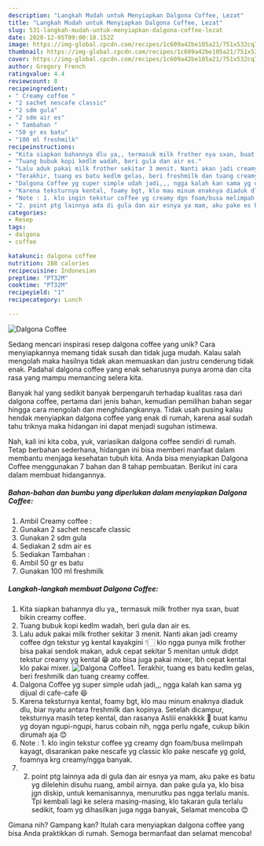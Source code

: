 ```yaml
---
description: "Langkah Mudah untuk Menyiapkan Dalgona Coffee, Lezat"
title: "Langkah Mudah untuk Menyiapkan Dalgona Coffee, Lezat"
slug: 531-langkah-mudah-untuk-menyiapkan-dalgona-coffee-lezat
date: 2020-12-05T09:00:18.152Z
image: https://img-global.cpcdn.com/recipes/1c609a42be105a21/751x532cq70/dalgona-coffee-foto-resep-utama.jpg
thumbnail: https://img-global.cpcdn.com/recipes/1c609a42be105a21/751x532cq70/dalgona-coffee-foto-resep-utama.jpg
cover: https://img-global.cpcdn.com/recipes/1c609a42be105a21/751x532cq70/dalgona-coffee-foto-resep-utama.jpg
author: Gregory French
ratingvalue: 4.4
reviewcount: 8
recipeingredient:
- " Creamy coffee "
- "2 sachet nescafe classic"
- "2 sdm gula"
- "2 sdm air es"
- " Tambahan "
- "50 gr es batu"
- "100 ml freshmilk"
recipeinstructions:
- "Kita siapkan bahannya dlu ya,, termasuk milk frother nya sxan, buat bikin creamy coffee."
- "Tuang bubuk kopi kedlm wadah, beri gula dan air es."
- "Lalu aduk pakai milk frother sekitar 3 menit. Nanti akan jadi creamy coffee dgn tekstur yg kental kayakgini 👇🏻 klo ngga punya milk frother bisa pakai sendok makan, aduk cepat sekitar 5 menitan untuk didpt tekstur creamy yg kental 😁 ato bisa juga pakai mixer, lbh cepat kental klo pakai mixer."
- "Terakhir, tuang es batu kedlm gelas, beri freshmilk dan tuang creamy coffee."
- "Dalgona Coffee yg super simple udah jadi,,, ngga kalah kan sama yg dijual di cafe-cafe 😆"
- "Karena teksturnya kental, foamy bgt, klo mau minum enaknya diaduk dlu, biar nyatu antara freshmilk dan kopinya. Setelah dicampur, teksturnya masih tetep kental, dan rasanya Asliii enakkkk 🤤 buat kamu yg doyan ngupi-ngupi, harus cobain nih, ngga perlu ngafe, cukup bikin dirumah aja 😊"
- "Note : 1. klo ingin tekstur coffee yg creamy dgn foam/busa melimpah kayagt, disarankan pake nescafe yg classic klo pake nescafe yg gold, foamnya krg creamy/ngga banyak."
- "2. point ptg lainnya ada di gula dan air esnya ya mam, aku pake es batu yg dilelehin disuhu ruang, ambil airnya. dan pake gula ya, klo bisa jgn diskip, untuk kemanisannya, menurutku pas ngga terlalu manis. Tpi kembali lagi ke selera masing-masing, klo takaran gula terlalu sedikit, foam yg dihasilkan juga ngga banyak, Selamat mencoba 😊"
categories:
- Resep
tags:
- dalgona
- coffee

katakunci: dalgona coffee 
nutrition: 288 calories
recipecuisine: Indonesian
preptime: "PT32M"
cooktime: "PT32M"
recipeyield: "1"
recipecategory: Lunch

---
```



![Dalgona Coffee](https://img-global.cpcdn.com/recipes/1c609a42be105a21/751x532cq70/dalgona-coffee-foto-resep-utama.jpg)

Sedang mencari inspirasi resep dalgona coffee yang unik? Cara menyiapkannya memang tidak susah dan tidak juga mudah. Kalau salah mengolah maka hasilnya tidak akan memuaskan dan justru cenderung tidak enak. Padahal dalgona coffee yang enak seharusnya punya aroma dan cita rasa yang mampu memancing selera kita.



Banyak hal yang sedikit banyak berpengaruh terhadap kualitas rasa dari dalgona coffee, pertama dari jenis bahan, kemudian pemilihan bahan segar hingga cara mengolah dan menghidangkannya. Tidak usah pusing kalau hendak menyiapkan dalgona coffee yang enak di rumah, karena asal sudah tahu triknya maka hidangan ini dapat menjadi suguhan istimewa.


Nah, kali ini kita coba, yuk, variasikan dalgona coffee sendiri di rumah. Tetap berbahan sederhana, hidangan ini bisa memberi manfaat dalam membantu menjaga kesehatan tubuh kita. Anda bisa menyiapkan Dalgona Coffee menggunakan 7 bahan dan 8 tahap pembuatan. Berikut ini cara dalam membuat hidangannya.

<!--inarticleads1-->

##### Bahan-bahan dan bumbu yang diperlukan dalam menyiapkan Dalgona Coffee:

1. Ambil  Creamy coffee :
1. Gunakan 2 sachet nescafe classic
1. Gunakan 2 sdm gula
1. Sediakan 2 sdm air es
1. Sediakan  Tambahan :
1. Ambil 50 gr es batu
1. Gunakan 100 ml freshmilk




<!--inarticleads2-->

##### Langkah-langkah membuat Dalgona Coffee:

1. Kita siapkan bahannya dlu ya,, termasuk milk frother nya sxan, buat bikin creamy coffee.
1. Tuang bubuk kopi kedlm wadah, beri gula dan air es.
1. Lalu aduk pakai milk frother sekitar 3 menit. Nanti akan jadi creamy coffee dgn tekstur yg kental kayakgini 👇🏻 klo ngga punya milk frother bisa pakai sendok makan, aduk cepat sekitar 5 menitan untuk didpt tekstur creamy yg kental 😁 ato bisa juga pakai mixer, lbh cepat kental klo pakai mixer.
<img src="//assets-global.cpcdn.com/assets/icons/button_play-2c75c40dde080a61004c1f40b05d8f140eaff45d7e9e6481dc71c63d2e7c4909.png" alt="Dalgona Coffee">1. Terakhir, tuang es batu kedlm gelas, beri freshmilk dan tuang creamy coffee.
1. Dalgona Coffee yg super simple udah jadi,,, ngga kalah kan sama yg dijual di cafe-cafe 😆
1. Karena teksturnya kental, foamy bgt, klo mau minum enaknya diaduk dlu, biar nyatu antara freshmilk dan kopinya. Setelah dicampur, teksturnya masih tetep kental, dan rasanya Asliii enakkkk 🤤 buat kamu yg doyan ngupi-ngupi, harus cobain nih, ngga perlu ngafe, cukup bikin dirumah aja 😊
1. Note : 1. klo ingin tekstur coffee yg creamy dgn foam/busa melimpah kayagt, disarankan pake nescafe yg classic klo pake nescafe yg gold, foamnya krg creamy/ngga banyak.
1. 2. point ptg lainnya ada di gula dan air esnya ya mam, aku pake es batu yg dilelehin disuhu ruang, ambil airnya. dan pake gula ya, klo bisa jgn diskip, untuk kemanisannya, menurutku pas ngga terlalu manis. Tpi kembali lagi ke selera masing-masing, klo takaran gula terlalu sedikit, foam yg dihasilkan juga ngga banyak, Selamat mencoba 😊




Gimana nih? Gampang kan? Itulah cara menyiapkan dalgona coffee yang bisa Anda praktikkan di rumah. Semoga bermanfaat dan selamat mencoba!
